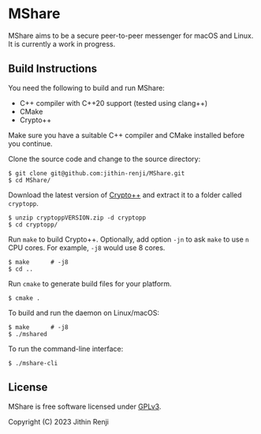 # MShare
MShare aims to be a secure peer-to-peer messenger for macOS and Linux. It is currently a work in progress.

## Build Instructions
You need the following to build and run MShare:
- C++ compiler with C++20 support (tested using clang++)
- CMake
- Crypto++

Make sure you have a suitable C++ compiler and CMake installed before you continue.

Clone the source code and change to the source directory:
```
$ git clone git@github.com:jithin-renji/MShare.git
$ cd MShare/
```

Download the latest version of [Crypto++](https://www.cryptopp.com/#download) and extract it to a folder called `cryptopp`.
```
$ unzip cryptoppVERSION.zip -d cryptopp
$ cd cryptopp/
```

Run `make` to build Crypto++. Optionally, add option `-jn` to ask `make` to use `n` CPU cores. For example, `-j8` would use 8 cores.
```
$ make      # -j8
$ cd ..
```

Run `cmake` to generate build files for your platform.
```
$ cmake .
```

To build and run the daemon on Linux/macOS:
```
$ make      # -j8
$ ./mshared
```

To run the command-line interface:
```
$ ./mshare-cli
```

## License
MShare is free software licensed under [GPLv3](https://www.gnu.org/licenses/gpl-3.0.html).

Copyright (C) 2023 Jithin Renji